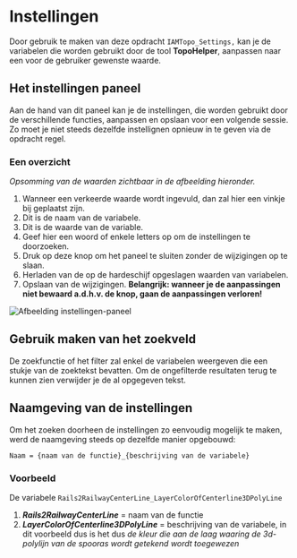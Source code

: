 # Instellingen

Door gebruik te maken van deze opdracht `IAMTopo_Settings,` kan je de variabelen die worden gebruikt door de tool **TopoHelper**, aanpassen naar een voor de gebruiker gewenste waarde.

<!-- TODO: Waar vinden we meer informatie in verband met al deze variabelen? -->

## Het instellingen paneel

Aan de hand van dit paneel kan je de instellingen, die worden gebruikt door de verschillende functies, aanpassen en opslaan voor een volgende sessie. Zo moet je niet steeds dezelfde instellignen opnieuw in te geven via de opdracht regel.

### Een overzicht

*Opsomming van de waarden zichtbaar in de afbeelding hieronder.*

1. Wanneer een verkeerde waarde wordt ingevuld, dan zal hier een vinkje bij geplaatst zijn.
2. Dit is de naam van de variabele.
3. Dit is de waarde van de variable.
4. Geef hier een woord of enkele letters op om de instellingen te doorzoeken.
5. Druk op deze knop om het paneel te sluiten zonder de wijzigingen op te slaan.
6. Herladen van de op de hardeschijf opgeslagen waarden van variabelen.
7. Opslaan van de wijzigingen. **Belangrijk: wanneer je de aanpassingen niet bewaard a.d.h.v. de knop, gaan de aanpassingen verloren!**

![Afbeelding instellingen-paneel](settingspanel.png)

## Gebruik maken van het zoekveld

De zoekfunctie of het filter zal enkel de variabelen weergeven die een stukje van de zoektekst bevatten. Om de ongefilterde resultaten terug te kunnen zien verwijder je de al opgegeven tekst.

## Naamgeving van de instellingen

Om het zoeken doorheen de instellingen zo eenvoudig mogelijk te maken, werd de naamgeving steeds op dezelfde manier opgebouwd:

`Naam = {naam van de functie}_{beschrijving van de variabele}`

### Voorbeeld

De variabele `Rails2RailwayCenterLine_LayerColorOfCenterline3DPolyLine`

1. ***Rails2RailwayCenterLine*** = naam van de functie
2. ***LayerColorOfCenterline3DPolyLine*** = beschrijving van de variabele, in dit voorbeeld dus is het dus *de kleur die aan de laag waaring de 3d-polylijn van de spooras wordt getekend wordt toegewezen*
